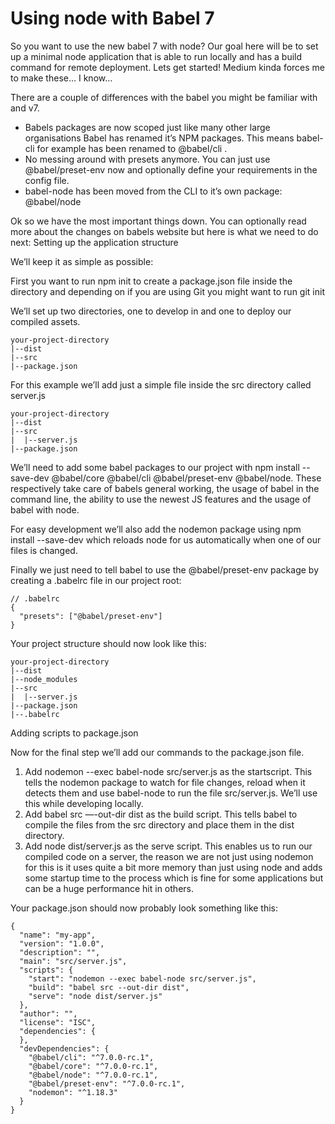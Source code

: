 # Using node with Babel 7

So you want to use the new babel 7 with node? Our goal here will be to set up a minimal node application that is able to run locally and has a build command for remote deployment. Lets get started!
Medium kinda forces me to make these… I know…

There are a couple of differences with the babel you might be familiar with and v7.

- Babels packages are now scoped just like many other large organisations Babel has renamed it’s NPM packages. This means babel-cli for example has been renamed to @babel/cli .
- No messing around with presets anymore. You can just use @babel/preset-env now and optionally define your requirements in the config file.
- babel-node has been moved from the CLI to it’s own package: @babel/node

Ok so we have the most important things down. You can optionally read more about the changes on babels website but here is what we need to do next:
Setting up the application structure

We’ll keep it as simple as possible:

First you want to run npm init to create a package.json file inside the directory and depending on if you are using Git you might want to run git init

We’ll set up two directories, one to develop in and one to deploy our compiled assets.

```
your-project-directory
|--dist
|--src
|--package.json
```

For this example we’ll add just a simple file inside the src directory called server.js

```
your-project-directory
|--dist
|--src
|  |--server.js
|--package.json
```

We’ll need to add some babel packages to our project with npm install --save-dev @babel/core @babel/cli @babel/preset-env @babel/node. These respectively take care of babels general working, the usage of babel in the command line, the ability to use the newest JS features and the usage of babel with node.

For easy development we’ll also add the nodemon package using npm install --save-dev which reloads node for us automatically when one of our files is changed.

Finally we just need to tell babel to use the @babel/preset-env package by creating a .babelrc file in our project root:

```
// .babelrc
{
  "presets": ["@babel/preset-env"]
}
```

Your project structure should now look like this:

```
your-project-directory
|--dist
|--node_modules
|--src
|  |--server.js
|--package.json
|--.babelrc
```

Adding scripts to package.json

Now for the final step we’ll add our commands to the package.json file.

1. Add nodemon --exec babel-node src/server.js as the startscript. This tells the nodemon package to watch for file changes, reload when it detects them and use babel-node to run the file src/server.js. We’ll use this while developing locally.
2. Add babel src —-out-dir dist as the build script. This tells babel to compile the files from the src directory and place them in the dist directory.
3. Add node dist/server.js as the serve script. This enables us to run our compiled code on a server, the reason we are not just using nodemon for this is it uses quite a bit more memory than just using node and adds some startup time to the process which is fine for some applications but can be a huge performance hit in others.

Your package.json should now probably look something like this:

```
{
  "name": "my-app",
  "version": "1.0.0",
  "description": "",
  "main": "src/server.js",
  "scripts": {
    "start": "nodemon --exec babel-node src/server.js",
    "build": "babel src --out-dir dist",
    "serve": "node dist/server.js"
  },
  "author": "",
  "license": "ISC",
  "dependencies": {
  },
  "devDependencies": {
    "@babel/cli": "^7.0.0-rc.1",
    "@babel/core": "^7.0.0-rc.1",
    "@babel/node": "^7.0.0-rc.1",
    "@babel/preset-env": "^7.0.0-rc.1",
    "nodemon": "^1.18.3"
  }
}
```
